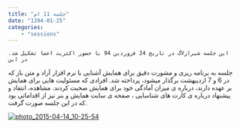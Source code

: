 ```yaml
---
title: "جلسه 11 ام"
date: "1394-01-25"
categories:
    - "sessions"
---
```

    این جلسه شیرازلاگ در تاریخ 24 فروردین 94 با حضور اکثریت اعضا تشکیل شد. در این
جلسه به برنامه ریزی و مشورت دقیق برای همایش آشنایی با نرم افزار آزاد و متن باز
که در 6 و 7 اردیبهشت برگذار میشود، پرداخته شد. افرادی که مسئولیت هایی برای
همایش بر عهده دارند، درباره ی میزان آمادگی خود برای همایش صحبت کردند. مشاهده،
انتقاد و پیشنهاد درباره ی کارت های شناسایی ، صفحه ی سایت همایش و بنر نیز از
اقداماتی بود که در این جلسه صورت گرفت.

[![photo_2015-04-14_10-25-54](../../img/709e20d4-fdbb-11e6-86dd-a088b4d860141488289217.1502295.jpg)](img/709e20d4-fdbb-11e6-86dd-a088b4d860141488289217.1502295.jpg)
